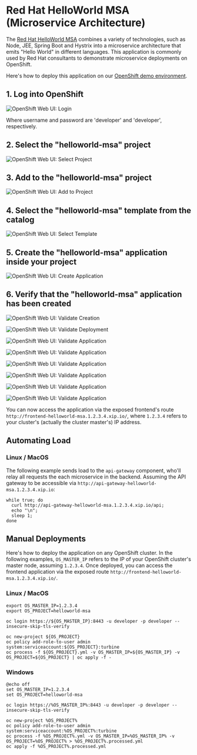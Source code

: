 # Red Hat HelloWorld MSA (Microservice Architecture)

The [Red Hat HelloWorld MSA](https://github.com/redhat-helloworld-msa/helloworld-msa) combines a variety of technologies, such as Node, JEE, Spring Boot and Hystrix into a microservice architecture that emits "Hello World" in different languages. This application is commonly used by Red Hat consultants to demonstrate microservice deployments on OpenShift.

Here's how to deploy this application on our [OpenShift demo environment](https://github.com/dynatrace-innovationlab/openshift-demo-environment).

## 1. Log into OpenShift

![OpenShift Web UI: Login](https://github.com/dynatrace-innovationlab/openshift-demo-environment/raw/images/openshift-web-ui-login.png)

Where username and password are 'developer' and 'developer', respectively.

## 2. Select the "helloworld-msa" project

![OpenShift Web UI: Select Project](https://github.com/dynatrace-innovationlab/openshift-demo-environment/raw/images/openshift-web-ui-helloworld-msa-1.png)

## 3. Add to the "helloworld-msa" project

![OpenShift Web UI: Add to Project](https://github.com/dynatrace-innovationlab/openshift-demo-environment/raw/images/openshift-web-ui-helloworld-msa-2.png)

## 4. Select the "helloworld-msa" template from the catalog

![OpenShift Web UI: Select Template](https://github.com/dynatrace-innovationlab/openshift-demo-environment/raw/images/openshift-web-ui-helloworld-msa-3.png)

## 5. Create the "helloworld-msa" application inside your project

![OpenShift Web UI: Create Application](https://github.com/dynatrace-innovationlab/openshift-demo-environment/raw/images/openshift-web-ui-helloworld-msa-4.png)

## 6. Verify that the "helloworld-msa" application has been created

![OpenShift Web UI: Validate Creation](https://github.com/dynatrace-innovationlab/openshift-demo-environment/raw/images/openshift-web-ui-helloworld-msa-5.png)

![OpenShift Web UI: Validate Deployment](https://github.com/dynatrace-innovationlab/openshift-demo-environment/raw/images/openshift-web-ui-helloworld-msa-6.png)

![OpenShift Web UI: Validate Application](https://github.com/dynatrace-innovationlab/openshift-demo-environment/raw/images/openshift-web-ui-helloworld-msa-7.png)

![OpenShift Web UI: Validate Application](https://github.com/dynatrace-innovationlab/openshift-demo-environment/raw/images/openshift-web-ui-helloworld-msa-8.png)

![OpenShift Web UI: Validate Application](https://github.com/dynatrace-innovationlab/openshift-demo-environment/raw/images/openshift-web-ui-helloworld-msa-9.png)

![OpenShift Web UI: Validate Application](https://github.com/dynatrace-innovationlab/openshift-demo-environment/raw/images/openshift-web-ui-helloworld-msa-10.png)

![OpenShift Web UI: Validate Application](https://github.com/dynatrace-innovationlab/openshift-demo-environment/raw/images/openshift-web-ui-helloworld-msa-11.png)

![OpenShift Web UI: Validate Application](https://github.com/dynatrace-innovationlab/openshift-demo-environment/raw/images/openshift-web-ui-helloworld-msa-12.png)

You can now access the application via the exposed frontend's route `http://frontend-helloworld-msa.1.2.3.4.xip.io/`, where `1.2.3.4` refers to your cluster's (actually the cluster master's) IP address.

## Automating Load

### Linux / MacOS

The following example sends load to the `api-gateway` component, who'll relay all requests the each microservice in the backend. Assuming the API gateway to be accessible via `http://api-gateway-helloworld-msa.1.2.3.4.xip.io`:

```
while true; do
  curl http://api-gateway-helloworld-msa.1.2.3.4.xip.io/api;
  echo "\n";
  sleep 1;
done
```

## Manual Deployments

Here's how to deploy the application on any OpenShift cluster. In the following examples, `OS_MASTER_IP` refers to the IP of your OpenShift cluster's master node, assuming `1.2.3.4`. Once deployed, you can access the frontend application via the exposed route `http://frontend-helloworld-msa.1.2.3.4.xip.io/`.

### Linux / MacOS

```
export OS_MASTER_IP=1.2.3.4
export OS_PROJECT=helloworld-msa

oc login https://${OS_MASTER_IP}:8443 -u developer -p developer --insecure-skip-tls-verify

oc new-project ${OS_PROJECT}
oc policy add-role-to-user admin system:serviceaccount:${OS_PROJECT}:turbine
oc process -f ${OS_PROJECT}.yml -v OS_MASTER_IP=${OS_MASTER_IP} -v OS_PROJECT=${OS_PROJECT} | oc apply -f -
```

### Windows

```
@echo off
set OS_MASTER_IP=1.2.3.4
set OS_PROJECT=helloworld-msa
 
oc login https://%OS_MASTER_IP%:8443 -u developer -p developer --insecure-skip-tls-verify
 
oc new-project %OS_PROJECT%
oc policy add-role-to-user admin system:serviceaccount:%OS_PROJECT%:turbine
oc process -f %OS_PROJECT%.yml -v OS_MASTER_IP=%OS_MASTER_IP% -v OS_PROJECT=%OS_PROJECT% > %OS_PROJECT%.processed.yml
oc apply -f %OS_PROJECT%.processed.yml
```
